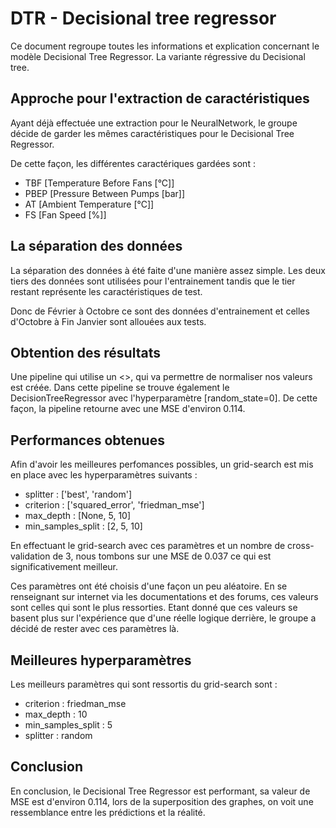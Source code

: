 # DTR - Decisional tree regressor

Ce document regroupe toutes les informations et explication concernant le modèle Decisional Tree Regressor.
La variante régressive du Decisional tree.

## Approche pour l'extraction de caractéristiques

Ayant déjà effectuée une extraction pour le NeuralNetwork, le groupe décide de garder les mêmes caractéristiques pour le Decisional Tree Regressor.

De cette façon, les différentes caractériques gardées sont :

- TBF [Temperature Before Fans [°C]]
- PBEP [Pressure Between Pumps [bar]]
- AT [Ambient Temperature [°C]]
- FS [Fan Speed [%]]

## La séparation des données

La séparation des données à été faite d'une manière assez simple. Les deux tiers des données sont utilisées pour l'entrainement tandis que le tier restant représente les caractéristiques de test.

Donc de Février à Octobre ce sont des données d'entrainement et celles d'Octobre à Fin Janvier sont allouées aux tests.

## Obtention des résultats

Une pipeline qui utilise un <<StandardScalar>>, qui va permettre de normaliser nos valeurs est créée. Dans cette pipeline se trouve également le DecisionTreeRegressor avec l'hyperparamètre [random_state=0]. De cette façon, la pipeline retourne avec une MSE d'environ 0.114.

## Performances obtenues

Afin d'avoir les meilleures perfomances possibles, un grid-search est mis en place avec les hyperparamètres suivants :

- splitter : ['best', 'random']
- criterion : ['squared_error', 'friedman_mse']
- max_depth : [None, 5, 10]
- min_samples_split : [2, 5, 10]

En effectuant le grid-search avec ces paramètres et un nombre de cross-validation de 3, nous tombons sur une MSE de 0.037 ce qui est significativement meilleur.

Ces paramètres ont été choisis d'une façon un peu aléatoire. En se renseignant sur internet via les documentations et des forums, ces valeurs sont celles qui sont le plus ressorties. Etant donné que ces valeurs se basent plus sur l'expérience que d'une réelle logique derrière, le groupe a décidé de rester avec ces paramètres là.

## Meilleures hyperparamètres

Les meilleurs paramètres qui sont ressortis du grid-search sont :

- criterion : friedman_mse
- max_depth : 10
- min_samples_split : 5
- splitter : random

## Conclusion

En conclusion, le Decisional Tree Regressor est performant, sa valeur de MSE est d'environ 0.114, lors de la superposition des graphes, on voit une ressemblance entre les prédictions et la réalité.
